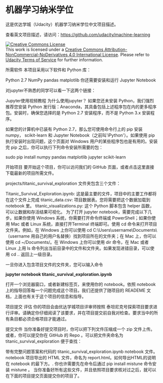 # 机器学习纳米学位

这是优达学城（Udacity）机器学习纳米学位中文项目描述。

查看英文项目描述，请访问：https://github.com/udacity/machine-learning

<a rel="license" href="http://creativecommons.org/licenses/by-nc-nd/4.0/"><img alt="Creative Commons License" style="border-width:0" src="https://i.creativecommons.org/l/by-nc-nd/4.0/88x31.png" /></a><br />This work is licensed under a <a rel="license" href="http://creativecommons.org/licenses/by-nc-nd/4.0/">Creative Commons Attribution-NonCommercial-NoDerivatives 4.0 International License</a>. Please refer to [Udacity Terms of Service](https://www.udacity.com/legal) for further information.

所需软件
本项目采用以下软件和 Python 库：

Python 2.7
NumPy
pandas
matplotlib
你还需要安装和运行 Jupyter Notebook

对jupyter不熟悉的同学可以看一下这两个链接：

Jupyter使用视频教程
为什么使用jupyter？
如果您还未安装 Python，我们强烈推荐您安装 Python 发行版：Anaconda，其具备包括上述程序包在内的更多程序包。安装时，确保您选择的是 Python 2.7 安装程序，而不是 Python 3.x 安装程序。

如果您的计算机中已装有 Python 2.7，那么您可使用命令行上的 pip 安装 numpy， scikit-learn 和 Jupyter Notebook（之前叫'iPython'）。如果使用 pip 执行安装时出现问题，这个页面对 Windows 用户的某些程序包也是有用的。安装完 pip 之后，你可以执行下列命令安装所需要的包：

sudo pip install numpy pandas matplotlib jupyter scikit-learn


开始项目
要开始这个项目，你可以访问我们的 GitHub 页面，或者点击这里直接下载最新的项目所需文件。

projects/titanic_survival_exploration 文件夹包含三个文件：

Titanic_Survival_Exploration.ipynb: 这是最主要的文件，项目中的主要工作都将在这个文件上完成
titanic_data.csv: 项目数据表。您将需要把这个数据加载到 notebook 里。
titanic_visualizations.py: 这个 Python 脚本包含 helper 函数，可以让数据和存活结果可视化。
为了打开 jupyter notebook，需要完成以下几步。如果你使用 Windows 系统，你需要打开命令终端或 PowerShell；如果你使用 Mac 或者 Linux 系统，直接打开Terminal 终端即可。使用 cd 命令来打开项目文件夹。例如，在 Windows 上你可以使用 cd C:\Users\username\Documents\ （username 用自己的用户名替换）找到项目所在的文件夹；在 Mac 上，你可以使用 cd ~/Documents/。在 Windows 上你可以使用 dir 命令，在 Mac 或者 Linux 上用 ls 命令列出当前目录中的文件和文件夹。如果发现进错目录，可以使用 cd .. 返回上一级目录。

一旦你进入包含项目文件的文件夹，您可以输入命令

**jupyter notebook titanic_survival_exploration.ipynb**

打开一个浏览器窗口，或者新建标签页，来使用你的 notebook。依照 notebook 上的指导回答每一个问题完成这个项目。我们还提供了随项目的 READEME 文档，上面也有关于这个项目的信息和指导。

项目提交
评估
你的项目会由优达学城项目评审师按照 泰坦尼克号探索项目要求进行评审。请确定你仔细阅读了该要求，并在项目提交前自我对检查。要求当中的所有条目都必须合格项目才能通过。

提交文件
当你准备好提交项目时，你可以把下列文件压缩成一个 zip 文件上传。或者，你可以提交你在 GitHub 的 Repo 。可以把文件夹命名为 titanic_survival_exploration 便于查找：

带有完整问题答案和代码的 titanic_survival_exploration.ipynb notebook 文件。
notebook 项目导出的 HTML 文件，命名为 report.html。如何导出HTML的说明在 notebook 的最下方。. 你也许需要先在命令后通过 pip install mistune 命令安装 mistune 。
当你准备好所有这些文件，并且依照项目要求核对过之后，就可以在下面的项目提交页面提交你的项目了。
